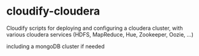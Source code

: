 cloudify-cloudera
=================

Cloudify scripts for deploying and configuring a cloudera cluster, with various cloudera services (HDFS, MapReduce, Hue, Zookeeper, Oozie, ...)

including a mongoDB cluster if needed
